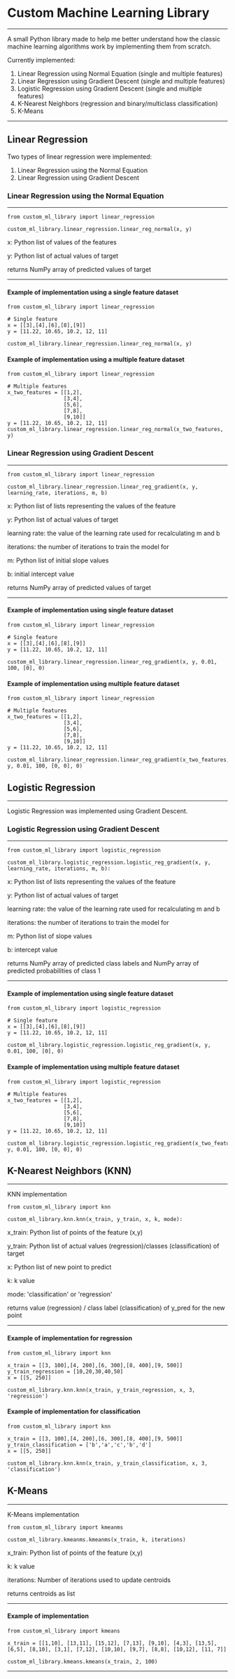 # Custom Machine Learning Library
---------------------------------
A small Python library made to help me better understand how the classic machine learning algorithms work by implementing them from scratch.

Currently implemented:
1. Linear Regression using Normal Equation (single and multiple features)
2. Linear Regression using Gradient Descent (single and multiple features)
3. Logistic Regression using Gradient Descent (single and multiple features)
4. K-Nearest Neighbors (regression and binary/multiclass classification)
5. K-Means

---------------------------------
## Linear Regression
Two types of linear regression were implemented:
  1. Linear Regression using the Normal Equation
  2. Linear Regression using Gradient Descent

### Linear Regression using the Normal Equation
---------------------------------
```
from custom_ml_library import linear_regression

custom_ml_library.linear_regression.linear_reg_normal(x, y)
```
x: Python list of values of the features

y: Python list of actual values of target

returns NumPy array of predicted values of target

---------------------------------
#### Example of implementation using a single feature dataset
```
from custom_ml_library import linear_regression

# Single feature
x = [[3],[4],[6],[8],[9]]
y = [11.22, 10.65, 10.2, 12, 11]

custom_ml_library.linear_regression.linear_reg_normal(x, y)
```

#### Example of implementation using a multiple feature dataset
```
from custom_ml_library import linear_regression

# Multiple features
x_two_features = [[1,2],
                  [3,4],
                  [5,6],
                  [7,8],
                  [9,10]]
y = [11.22, 10.65, 10.2, 12, 11]
custom_ml_library.linear_regression.linear_reg_normal(x_two_features, y)
```

### Linear Regression using Gradient Descent
--------------------------------------------
```
from custom_ml_library import linear_regression

custom_ml_library.linear_regression.linear_reg_gradient(x, y, learning_rate, iterations, m, b)
```
x: Python list of lists representing the values of the feature

y: Python list of actual values of target

learning rate: the value of the learning rate used for recalculating m and b

iterations: the number of iterations to train the model for

m: Python list of initial slope values

b: initial intercept value

returns NumPy array of predicted values of target

---------------------------------

#### Example of implementation using single feature dataset
```
from custom_ml_library import linear_regression

# Single feature
x = [[3],[4],[6],[8],[9]]
y = [11.22, 10.65, 10.2, 12, 11]

custom_ml_library.linear_regression.linear_reg_gradient(x, y, 0.01, 100, [0], 0)
```

#### Example of implementation using multiple feature dataset
```
from custom_ml_library import linear_regression

# Multiple features
x_two_features = [[1,2],
                  [3,4],
                  [5,6],
                  [7,8],
                  [9,10]]
y = [11.22, 10.65, 10.2, 12, 11]

custom_ml_library.linear_regression.linear_reg_gradient(x_two_features, y, 0.01, 100, [0, 0], 0)
```


## Logistic Regression
----------------------
Logistic Regression was implemented using Gradient Descent.

### Logistic Regression using Gradient Descent
----------------------------------------------
```
from custom_ml_library import logistic_regression

custom_ml_library.logistic_regression.logistic_reg_gradient(x, y, learning_rate, iterations, m, b):
```
x: Python list of lists representing the values of the feature

y: Python list of actual values of target

learning rate: the value of the learning rate used for recalculating m and b

iterations: the number of iterations to train the model for

m: Python list of slope values

b: intercept value

returns NumPy array of predicted class labels and NumPy array of predicted probabilities of class 1

------------------------------------------------------

#### Example of implementation using single feature dataset

```
from custom_ml_library import logistic_regression

# Single feature
x = [[3],[4],[6],[8],[9]]
y = [11.22, 10.65, 10.2, 12, 11]

custom_ml_library.logistic_regression.logistic_reg_gradient(x, y, 0.01, 100, [0], 0)
```

#### Example of implementation using multiple feature dataset
```
from custom_ml_library import logistic_regression

# Multiple features
x_two_features = [[1,2],
                  [3,4],
                  [5,6],
                  [7,8],
                  [9,10]]
y = [11.22, 10.65, 10.2, 12, 11]

custom_ml_library.logistic_regression.logistic_reg_gradient(x_two_features, y, 0.01, 100, [0, 0], 0)
```


## K-Nearest Neighbors (KNN)
----------------------
KNN implementation 

```
from custom_ml_library import knn

custom_ml_library.knn.knn(x_train, y_train, x, k, mode):
```
x_train: Python list of points of the feature (x,y)

y_train: Python list of actual values (regression)/classes (classification) of target

x: Python list of new point to predict

k: k value

mode: 'classification' or 'regression'

returns value (regression) / class label (classification) of y_pred for the new point 

------------------------------------------------------

#### Example of implementation for regression

```
from custom_ml_library import knn

x_train = [[3, 100],[4, 200],[6, 300],[8, 400],[9, 500]]
y_train_regression = [10,20,30,40,50]
x = [[5, 250]]

custom_ml_library.knn.knn(x_train, y_train_regression, x, 3, 'regression')
```

#### Example of implementation for classification
```
from custom_ml_library import knn

x_train = [[3, 100],[4, 200],[6, 300],[8, 400],[9, 500]]
y_train_classification = ['b','a','c','b','d']
x = [[5, 250]]

custom_ml_library.knn.knn(x_train, y_train_classification, x, 3, 'classification')
```


## K-Means
----------------------
K-Means implementation

```
from custom_ml_library import kmeanms

custom_ml_library.kmeanms.kmeanms(x_train, k, iterations)
```
x_train: Python list of points of the feature (x,y)

k: k value

iterations: Number of iterations used to update centroids

returns centroids as list

------------------------------------------------------

#### Example of implementation

```
from custom_ml_library import kmeans

x_train = [[1,10], [13,11], [15,12], [7,13], [9,10], [4,3], [13,5], [6,5], [8,10], [3,1], [7,12], [10,10], [9,7], [8,8], [10,12], [11, 7]]

custom_ml_library.kmeans.kmeans(x_train, 2, 100)
```
---------------------------------
